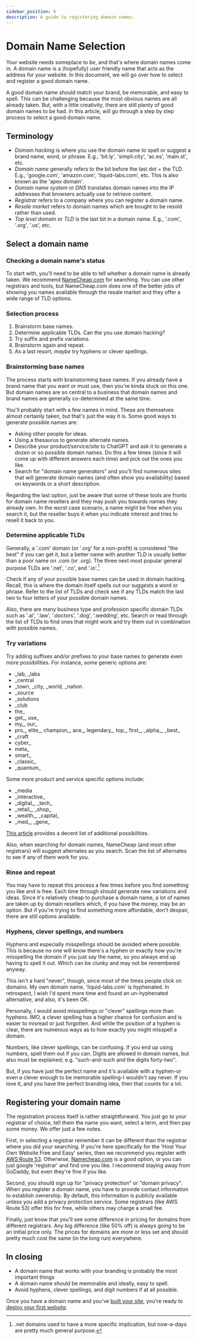 ```yaml
---
sidebar_position: 6
description: A guide to registering domain names.
---
```

# Domain Name Selection

Your website needs someplace to _be_, and that's where domain names come in. A domain name is a (hopefully) user friendly name that acts as the address for your website. In this document, we will go over how to select and register a good domain name.

A good domain name should match your brand, be memorable, and easy to spell. This can be challenging because the most obvious names are all already taken. But, with a little creativity, there are still plenty of good domain names to be had. In this article, will go through a step by step process to select a good domain name.

## Terminology

- _Domain hacking_ is where you use the domain name to spell or suggest a brand name, word, or phrase. E.g., 'bit.ly', 'simpli.city', 'ac.es', 'main.st', etc.
- _Domain name_ generally refers to the bit before the last dot + the TLD. E.g., 'google.com', 'amazon.com', 'liquid-labs.com', etc. This is also known as the 'apex domain'.
- _Domain name system_ or _DNS_ translates domain names into the IP addresses that browsers actually use to retrieve content.
- _Registrar_ refers to a company where you can register a domain name.
- _Resale market_ refers to domain names which are bought to be resold rather than used.
- _Top level domain_ or _TLD_ is the last bit in a domain name. E.g., '.com', '.org', '.us', etc.

## Select a domain name

### Checking a domain name's status

To start with, you'll need to be able to tell whether a domain name is already taken. We recommend [NameCheap.com](https://namecheap.com) for searching. You can use other registrars and tools, but NameCheap.com does one of the better jobs of showing you names available through the resale market and they offer a wide range of TLD options.

### Selection process

1. Brainstorm base names.
2. Determine applicable TLDs. Can the you use domain hacking?
3. Try suffix and prefix variations.
4. Brainstorm again and repeat.
5. As a last resort, _maybe_ try hyphens or clever spellings.

### Brainstorming base names

The process starts with brainstorming base names. If you already have a brand name that you want or must use, then you're kinda stuck on this one. But domain names are so central to a business that domain names and brand names are generally co-determined at the same time.

You'll probably start with a few names in mind. These are themselves almost certainly taken, but that's just the way it is. Some good ways to generate possible names are:
- Asking other people for ideas.
- Using a thesaurus to generate alternate names.
- Describe your product/service/site to ChatGPT and ask it to generate a dozen or so possible domain names. Do this a few times (since it will come up with different answers each time) and pick out the ones you like.
- Search for "domain name generators" and you'll find numerous sites that will generate domain names (and often show you availability) based on keywords or a short description.

Regarding the last option, just be aware that some of these tools are fronts for domain name resellers and they may push you towards names they already own. In the worst case scenario, a name might be free when you search it, but the reseller buys it when you indicate interest and tries to resell it back to you.

### Determine applicable TLDs

Generally, a '.com' domain (or '.org' for a non-profit) is considered "the best" if you can get it, but a better name with another TLD is usually better than a poor name on .com (or .org). The three next most popular general purpose TLDs are '.net', '.co', and '.io'.[^1]

[^1]: .net domains used to have a more specific implication, but now-a-days are pretty much general purpose.

Check if any of your possible base names can be used in domain hacking. Recall, this is where the domain itself spells out our suggests a word or phrase. Refer to the list of TLDs and check see if any TLDs match the last two to four letters of your possible domain names.

Also, there are many business type and profession specific domain TLDs such as '.ai', '.law', '.doctors', '.dog', '.wedding', etc. Search or read through the list of TLDs to find ones that might work and try them out in combination with possible names.

### Try variations

Try adding suffixes and/or prefixes to your base names to generate even more possibilities. For instance, some generic options are:
- \_lab, \_labs
- \_central
- \_town, \_city, \_world, \_nation
- \_source
- \_solutions
- \_club
- the\_
- get\_, use\_
- my\_, our\_
- pro\_, elite\_, champion\_, ace\_, legendary\_, top\_, first\_, \_alpha\_, \_best\_
- \_craft
- cyber\_
- meta\_
- smart\_
- \_classic\_
- \_quantum\_

Some more product and service specific options include:
- \_media
- \_interactive\_
- \_digital\_, \_tech\_
- \_retail\_, \_shop\_
- \_wealth\_, \_capital\_
- \_med\_, \_gene\_

[This article](https://dailyblogtips.com/200-prefixes-and-suffixes-for-domain-names/) provides a decent list of additional possibilities.

Also, when searching for domain names, NameCheap (and most other registrars) will suggest alternates as you search. Scan the list of alternates to see if any of them work for you.

### Rinse and repeat

You may have to repeat this process a few times before you find something you like and is free. Each time through should generate new variations and ideas. Since it's relatively cheap to purchase a domain name, a lot of names are taken up by domain resellers which, if you have the money, may be an option. But if you're trying to find something more affordable, don't despair, there are still options available.

### Hyphens, clever spellings, and numbers

Hyphens and especially misspellings should be avoided where possible. This is because no one will know there's a hyphen or exactly how you're misspelling the domain if you just say the name, so you always end up having to spell it out. Which can be clunky and may not be remembered anyway.

This isn't a hard "never", though, since most of the times people click on domains. My own domain name, 'liquid-labs.com' is hyphenated. In retrospect, I wish I'd spent more time and found an un-hyphenated alternative, and also, it's been OK.

Personally, I would avoid misspellings or "clever" spellings more than hyphens. IMO, a clever spelling has a higher chance for confusion and is easier to misread or just forgotten. And while the position of a hyphen is clear, there are numerous ways as to how exactly you might misspell a domain.

Numbers, like clever spellings, can be confusing. If you end up using numbers, spell them out if you can. Digits are allowed in domain names, but also must be explained; e.g. "such-and-such and the digits forty-two".

But, if you have just the perfect name and it's available with a hyphen-or even a clever enough to be memorable spelling-I wouldn't say never. If you love it, and you have the perfect branding idea, then that counts for a lot.

## Registering your domain name

The registration process itself is rather straightforward. You just go to your registrar of choice, tell them the name you want, select a term, and then pay some money. We offer just a few notes.

First, in selecting a registrar remember it can be different than the registrar where you did your searching. If you're here specifically for the 'Host Your Own Website Free and Easy' series, then we recommend you register with [AWS Route 53](https://aws.amazon.com/route53/). Otherwise, [Namecheap.com](https://namecheap.com) is a good option, or you can just google 'registrar' and find one you like. I recommend staying away from GoDaddy, but even they're fine if you like.

Second, you should sign up for "privacy protection" or "domain privacy". When you register a domain name, you have to provide contact information to establish ownership. By default, this information is publicly available unless you add a privacy protection service. Some registrars (like AWS Route 53) offer this for free, while others may charge a small fee.

Finally, just know that you'll see some difference in pricing for domains from different registrars. Any big difference (like 50% off) is always going to be an initial price only. The prices for domains are more or less set and should pretty much cost the same (in the long run) everywhere.

## In closing

- A domain name that works with your branding is probably the most important things
- A domain name should be memorable and ideally, easy to spell.
- Avoid hyphens, clever spellings, and digit numbers if at all possible.

Once you have a domain name and you've [built your site](/docs/category/website-development), you're ready to [deploy your first website](/docs/getting-started/your-first-site).